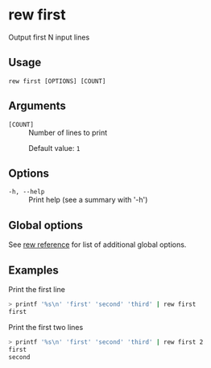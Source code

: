 # rew first

Output first N input lines

## Usage

```
rew first [OPTIONS] [COUNT]
```

## Arguments

<dl>
<dt><code>[COUNT]</code></dt>
<dd>
Number of lines to print

Default value: `1`
</dd>
</dl>

## Options

<dl>

<dt><code>-h, --help</code></dt>
<dd>
Print help (see a summary with '-h')
</dd>
</dl>

## Global options

See [rew reference](rew.md#global-options) for list of additional global options.

## Examples

Print the first line

```sh
> printf '%s\n' 'first' 'second' 'third' | rew first
first
```

Print the first two lines

```sh
> printf '%s\n' 'first' 'second' 'third' | rew first 2
first
second
```
